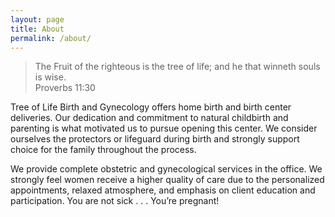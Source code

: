 ```yaml
---
layout: page
title: About
permalink: /about/
---
```


> The Fruit of the righteous is the tree of life;
> and he that winneth souls is wise.  
> Proverbs 11:30

Tree of Life Birth and Gynecology offers home birth and birth center deliveries. Our dedication and commitment to natural childbirth and parenting is what motivated us to pursue opening this center.  We consider ourselves the protectors or lifeguard during birth and strongly support choice for the family throughout the process. 

We provide complete obstetric and gynecological services in the office. We strongly feel women receive a higher quality of care due to the personalized appointments, relaxed atmosphere, and emphasis on client education and participation. You are not sick . . . You’re pregnant!